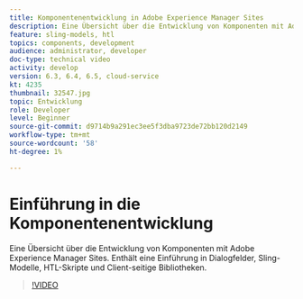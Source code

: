 ```yaml
---
title: Komponentenentwicklung in Adobe Experience Manager Sites
description: Eine Übersicht über die Entwicklung von Komponenten mit Adobe Experience Manager Sites. Enthält eine Einführung in Dialogfelder, Sling-Modelle, HTL-Skripte und Client-seitige Bibliotheken.
feature: sling-models, htl
topics: components, development
audience: administrator, developer
doc-type: technical video
activity: develop
version: 6.3, 6.4, 6.5, cloud-service
kt: 4235
thumbnail: 32547.jpg
topic: Entwicklung
role: Developer
level: Beginner
source-git-commit: d9714b9a291ec3ee5f3dba9723de72bb120d2149
workflow-type: tm+mt
source-wordcount: '58'
ht-degree: 1%

---
```



# Einführung in die Komponentenentwicklung

Eine Übersicht über die Entwicklung von Komponenten mit Adobe Experience Manager Sites. Enthält eine Einführung in Dialogfelder, Sling-Modelle, HTL-Skripte und Client-seitige Bibliotheken.

>[!VIDEO](https://video.tv.adobe.com/v/32547/?quality=12&learn=on)